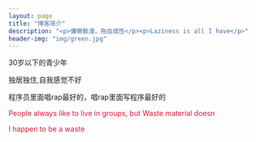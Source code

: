 ```yaml
---
layout: page
title: "博客简介"
description: "<p>慵懒散漫，拖沓成性</p><p>Laziness is all I have</p>" 
header-img: "img/green.jpg"
---
```

<p>30岁以下的青少年</p>
<p>独居独住,自我感觉不好</p>
<p>程序员里面唱rap最好的，唱rap里面写程序最好的</p>
<p style="color: crimson;">People always like to live in groups, but Waste material doesn</p>
<p style="color: crimson;">I happen to be a waste</p>






